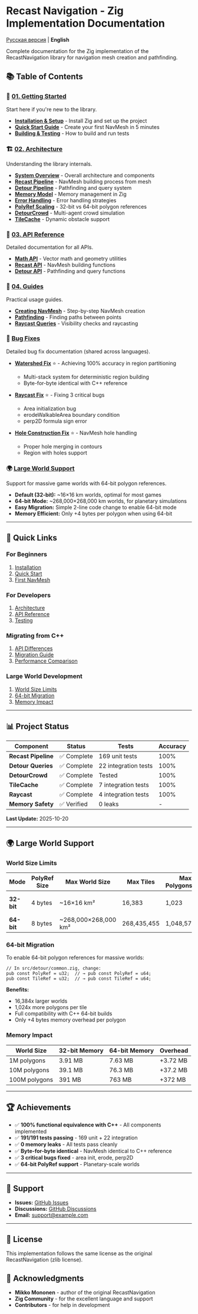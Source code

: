 # Recast Navigation - Zig Implementation Documentation

[Русская версия](../ru/README.md) | **English**

Complete documentation for the Zig implementation of the RecastNavigation library for navigation mesh creation and pathfinding.

## 📚 Table of Contents

### 🚀 [01. Getting Started](01-getting-started/)

Start here if you're new to the library.

- **[Installation & Setup](01-getting-started/installation.md)** - Install Zig and set up the project
- **[Quick Start Guide](01-getting-started/quick-start.md)** - Create your first NavMesh in 5 minutes
- **[Building & Testing](01-getting-started/building.md)** - How to build and run tests

### 🏗️ [02. Architecture](02-architecture/)

Understanding the library internals.

- **[System Overview](02-architecture/overview.md)** - Overall architecture and components
- **[Recast Pipeline](02-architecture/recast-pipeline.md)** - NavMesh building process from mesh
- **[Detour Pipeline](02-architecture/detour-pipeline.md)** - Pathfinding and query system
- **[Memory Model](02-architecture/memory-model.md)** - Memory management in Zig
- **[Error Handling](02-architecture/error-handling.md)** - Error handling strategies
- **[PolyRef Scaling](02-architecture/polyref-scaling.md)** - 32-bit vs 64-bit polygon references
- **[DetourCrowd](02-architecture/detour-crowd.md)** - Multi-agent crowd simulation
- **[TileCache](02-architecture/tilecache.md)** - Dynamic obstacle support

### 📖 [03. API Reference](03-api-reference/)

Detailed documentation for all APIs.

- **[Math API](03-api-reference/math-api.md)** - Vector math and geometry utilities
- **[Recast API](03-api-reference/recast-api.md)** - NavMesh building functions
- **[Detour API](03-api-reference/detour-api.md)** - Pathfinding and query functions

### 📝 [04. Guides](04-guides/)

Practical usage guides.

- **[Creating NavMesh](04-guides/creating-navmesh.md)** - Step-by-step NavMesh creation
- **[Pathfinding](04-guides/pathfinding.md)** - Finding paths between points
- **[Raycast Queries](04-guides/raycast.md)** - Visibility checks and raycasting

### 🐛 [Bug Fixes](../bug-fixes/)

Detailed bug fix documentation (shared across languages).

- **[Watershed Fix](../bug-fixes/watershed-100-percent-fix/INDEX.md)** ⭐ - Achieving 100% accuracy in region partitioning

  - Multi-stack system for deterministic region building
  - Byte-for-byte identical with C++ reference

- **[Raycast Fix](../bug-fixes/raycast-fix/INDEX.md)** ⭐ - Fixing 3 critical bugs

  - Area initialization bug
  - erodeWalkableArea boundary condition
  - perp2D formula sign error

- **[Hole Construction Fix](../bug-fixes/hole-construction-fix/INDEX.md)** ⭐ - NavMesh hole handling
  - Proper hole merging in contours
  - Region with holes support

### 🌍 [Large World Support](#large-world-support)

Support for massive game worlds with 64-bit polygon references.

- **Default (32-bit):** ~16×16 km worlds, optimal for most games
- **64-bit Mode:** ~268,000×268,000 km worlds, for planetary simulations
- **Easy Migration:** Simple 2-line code change to enable 64-bit mode
- **Memory Efficient:** Only +4 bytes per polygon when using 64-bit

---

## 🎯 Quick Links

### For Beginners

1. [Installation](01-getting-started/installation.md)
2. [Quick Start](01-getting-started/quick-start.md)
3. [First NavMesh](04-guides/creating-navmesh.md)

### For Developers

1. [Architecture](02-architecture/overview.md)
2. [API Reference](03-api-reference/)
3. [Testing](../../TEST_COVERAGE_ANALYSIS.md)

### Migrating from C++

1. [API Differences](09-migration/api-differences.md)
2. [Migration Guide](09-migration/from-cpp.md)
3. [Performance Comparison](07-debugging/comparison-cpp.md)

### Large World Development

1. [World Size Limits](#world-size-limits)
2. [64-bit Migration](#64-bit-migration)
3. [Memory Impact](#memory-impact)

---

## 📊 Project Status

| Component           | Status      | Tests                | Accuracy |
| ------------------- | ----------- | -------------------- | -------- |
| **Recast Pipeline** | ✅ Complete | 169 unit tests       | 100%     |
| **Detour Queries**  | ✅ Complete | 22 integration tests | 100%     |
| **DetourCrowd**     | ✅ Complete | Tested               | 100%     |
| **TileCache**       | ✅ Complete | 7 integration tests  | 100%     |
| **Raycast**         | ✅ Complete | 4 integration tests  | 100%     |
| **Memory Safety**   | ✅ Verified | 0 leaks              | -        |

**Last Update:** 2025-10-20

---

## 🌍 Large World Support

### World Size Limits

| Mode       | PolyRef Size | Max World Size       | Max Tiles   | Max Polygons/Tile | Use Case            |
| ---------- | ------------ | -------------------- | ----------- | ----------------- | ------------------- |
| **32-bit** | 4 bytes      | ~16×16 km²           | 16,383      | 1,023             | Indie games, mobile |
| **64-bit** | 8 bytes      | ~268,000×268,000 km² | 268,435,455 | 1,048,575         | MMORPG, planetary   |

### 64-bit Migration

To enable 64-bit polygon references for massive worlds:

```zig
// In src/detour/common.zig, change:
pub const PolyRef = u32;  // → pub const PolyRef = u64;
pub const TileRef = u32;  // → pub const TileRef = u64;
```

**Benefits:**

- 16,384x larger worlds
- 1,024x more polygons per tile
- Full compatibility with C++ 64-bit builds
- Only +4 bytes memory overhead per polygon

### Memory Impact

| World Size    | 32-bit Memory | 64-bit Memory | Overhead |
| ------------- | ------------- | ------------- | -------- |
| 1M polygons   | 3.91 MB       | 7.63 MB       | +3.72 MB |
| 10M polygons  | 39.1 MB       | 76.3 MB       | +37.2 MB |
| 100M polygons | 391 MB        | 763 MB        | +372 MB  |

---

## 🏆 Achievements

- ✅ **100% functional equivalence with C++** - All components implemented
- ✅ **191/191 tests passing** - 169 unit + 22 integration
- ✅ **0 memory leaks** - All tests pass cleanly
- ✅ **Byte-for-byte identical** - NavMesh identical to C++ reference
- ✅ **3 critical bugs fixed** - area init, erode, perp2D
- ✅ **64-bit PolyRef support** - Planetary-scale worlds

---

## 💬 Support

- **Issues:** [GitHub Issues](https://github.com/your-repo/zig-recast/issues)
- **Discussions:** [GitHub Discussions](https://github.com/your-repo/zig-recast/discussions)
- **Email:** support@example.com

---

## 📜 License

This implementation follows the same license as the original RecastNavigation (zlib license).

## 🙏 Acknowledgments

- **Mikko Mononen** - author of the original RecastNavigation
- **Zig Community** - for the excellent language and support
- **Contributors** - for help in development
